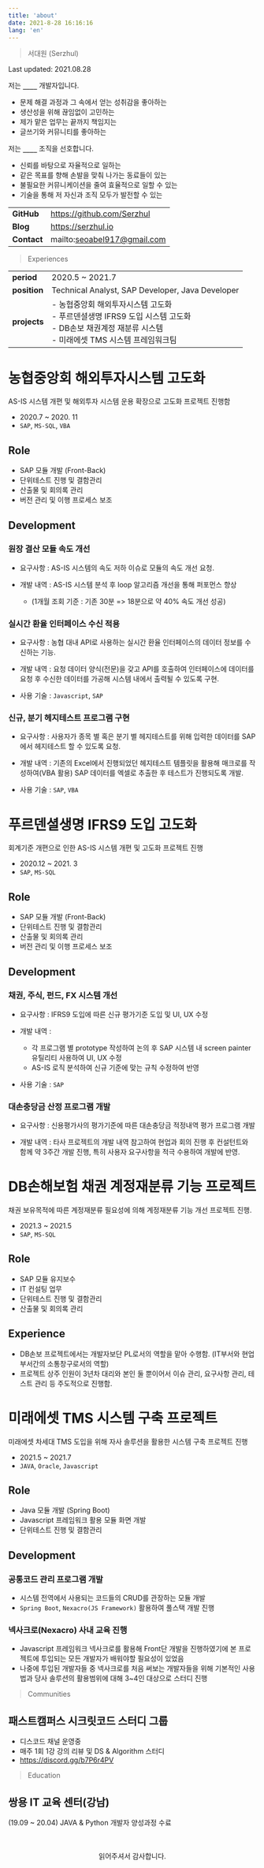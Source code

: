 ```yaml
---
title: 'about'
date: 2021-8-28 16:16:16
lang: 'en'
---
```


> 서대원 (Serzhul)

<p class="update-date">
Last updated: 2021.08.28
</p>

저는 **`____`** 개발자입니다.

- 문제 해결 과정과 그 속에서 얻는 성취감을 좋아하는
- 생산성을 위해 끊임없이 고민하는
- 제가 맡은 업무는 끝까지 책임지는
- 글쓰기와 커뮤니티를 좋아하는

저는 **`____`** 조직을 선호합니다.

- 신뢰를 바탕으로 자율적으로 일하는
- 같은 목표를 향해 손발을 맞춰 나가는 동료들이 있는
- 불필요한 커뮤니케이션을 줄여 효율적으로 일할 수 있는
- 기술을 통해 저 자신과 조직 모두가 발전할 수 있는

|             |                             |
| ----------- | --------------------------- |
| **GitHub**  | https://github.com/Serzhul  |
| **Blog**    | https://serzhul.io          |
| **Contact** | mailto:seoabel917@gmail.com |

> Experiences

|              |                                                                                                                                                        |
| ------------ | ------------------------------------------------------------------------------------------------------------------------------------------------------ |
| **period**   | 2020.5 ~ 2021.7                                                                                                                                        |
| **position** | Technical Analyst, SAP Developer, Java Developer                                                                                                       |
| **projects** | - 농협중앙회 해외투자시스템 고도화<br>- 푸르덴셜생명 IFRS9 도입 시스템 고도화<br>- DB손보 채권계정 재분류 시스템<br>- 미래에셋 TMS 시스템 프레임워크팀 |

# 농협중앙회 해외투자시스템 고도화

AS-IS 시스템 개편 및 해외투자 시스템 운용 확장으로 고도화 프로젝트 진행함

- 2020.7 ~ 2020. 11
- `SAP`, `MS-SQL`, `VBA`

## Role

- SAP 모듈 개발 (Front-Back)
- 단위테스트 진행 및 결함관리
- 산출물 및 회의록 관리
- 버전 관리 및 이행 프로세스 보조

## Development

### 원장 결산 모듈 속도 개선

- 요구사항 : AS-IS 시스템의 속도 저하 이슈로 모듈의 속도 개선 요청.

- 개발 내역 : AS-IS 시스템 분석 후 loop 알고리즘 개선을 통해 퍼포먼스 향상
  - (1개월 조회 기준 : 기존 30분 => 18분으로 약 40% 속도 개선 성공)

### 실시간 환율 인터페이스 수신 적용

- 요구사항 : 농협 대내 API로 사용하는 실시간 환율 인터페이스의 데이터 정보를 수신하는 기능.

- 개발 내역 : 요청 데이터 양식(전문)을 갖고 API를 호출하여 인터페이스에 데이터를 요청 후 수신한 데이터를 가공해 시스템 내에서 출력될 수 있도록 구현.

- 사용 기술 : `Javascript`, `SAP`

### 신규, 분기 헤지테스트 프로그램 구현

- 요구사항 : 사용자가 종목 별 혹은 분기 별 헤지테스트를 위해 입력한 데이터를 SAP에서 헤지테스트 할 수 있도록 요청.

- 개발 내역 : 기존의 Excel에서 진행되었던 헤지테스트 템플릿을 활용해 매크로를 작성하여(VBA 활용) SAP 데이터를 엑셀로 추출한 후 테스트가 진행되도록 개발.

- 사용 기술 : `SAP`, `VBA`

# 푸르덴셜생명 IFRS9 도입 고도화

회계기준 개편으로 인한 AS-IS 시스템 개편 및 고도화 프로젝트 진행

- 2020.12 ~ 2021. 3
- `SAP`, `MS-SQL`

## Role

- SAP 모듈 개발 (Front-Back)
- 단위테스트 진행 및 결함관리
- 산출물 및 회의록 관리
- 버전 관리 및 이행 프로세스 보조

## Development

### 채권, 주식, 펀드, FX 시스템 개선

- 요구사항 : IFRS9 도입에 따른 신규 평가기준 도입 및 UI, UX 수정

- 개발 내역 :

  - 각 프로그램 별 prototype 작성하여 논의 후 SAP 시스템 내 screen painter 유틸리티 사용하여 UI, UX 수정
  - AS-IS 로직 분석하여 신규 기준에 맞는 규칙 수정하여 반영

- 사용 기술 : `SAP`

### 대손충당금 산정 프로그램 개발

- 요구사항 : 신용평가사의 평가기준에 따른 대손충당금 적정내역 평가 프로그램 개발

- 개발 내역 : 타사 프로젝트의 개발 내역 참고하여 현업과 회의 진행 후 컨설턴트와 함께 약 3주간 개발 진행, 특히 사용자 요구사항을 적극 수용하여 개발에 반영.

# DB손해보험 채권 계정재분류 기능 프로젝트

채권 보유목적에 따른 계정재분류 필요성에 의해 계정재분류 기능 개선 프로젝트 진행.

- 2021.3 ~ 2021.5
- `SAP`, `MS-SQL`

## Role

- SAP 모듈 유지보수
- IT 컨설팅 업무
- 단위테스트 진행 및 결함관리
- 산출물 및 회의록 관리

## Experience

- DB손보 프로젝트에서는 개발자보단 PL로서의 역할을 맡아 수행함. (IT부서와 현업부서간의 소통창구로서의 역할)
- 프로젝트 상주 인원이 3년차 대리와 본인 둘 뿐이어서 이슈 관리, 요구사항 관리, 테스트 관리 등 주도적으로 진행함.

# 미래에셋 TMS 시스템 구축 프로젝트

미래에셋 차세대 TMS 도입을 위해 자사 솔루션을 활용한 시스템 구축 프로젝트 진행

- 2021.5 ~ 2021.7
- `JAVA`, `Oracle`, `Javascript`

## Role

- Java 모듈 개발 (Spring Boot)
- Javascript 프레임워크 활용 모듈 화면 개발
- 단위테스트 진행 및 결함관리

## Development

### 공통코드 관리 프로그램 개발

- 시스템 전역에서 사용되는 코드들의 CRUD를 관장하는 모듈 개발
- `Spring Boot`, `Nexacro(JS Framework)` 활용하여 풀스택 개발 진행

### 넥사크로(Nexacro) 사내 교육 진행

- Javascript 프레임워크 넥사크로를 활용해 Front단 개발을 진행하였기에 본 프로젝트에 투입되는 모든 개발자가 배워야할 필요성이 있었음
- 나중에 투입된 개발자들 중 넥사크로를 처음 써보는 개발자들을 위해 기본적인 사용법과 당사 솔루션의 활용범위에 대해 3~4인 대상으로 스터디 진행

> Communities

## 패스트캠퍼스 시크릿코드 스터디 그룹

- 디스코드 채널 운영중
- 매주 1회 1강 강의 리뷰 및 DS & Algorithm 스터디
- https://discord.gg/b7P6r4PV

> Education

## 쌍용 IT 교육 센터(강남)

(19.09 ~ 20.04) JAVA & Python 개발자 양성과정 수료

<div align="center">
<br>
<br>
읽어주셔서 감사합니다.
</div>
